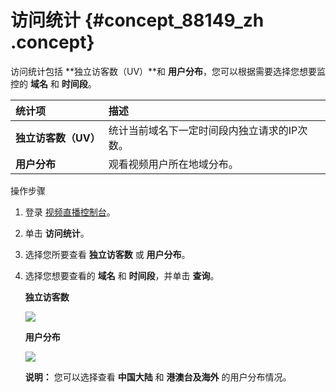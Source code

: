 # 访问统计 {#concept_88149_zh .concept}

访问统计包括 **独立访客数（UV）**和 **用户分布**，您可以根据需要选择您想要监控的 **域名** 和 **时间段**。

|统计项|描述|
|:--|:-|
|**独立访客数（UV）**|统计当前域名下一定时间段内独立请求的IP次数。|
|**用户分布**|观看视频用户所在地域分布。|

操作步骤

1.  登录 [视频直播控制台](https://live.console.aliyun.com/?accounttraceid=1e9b22b9-838d-404a-8c34-fef10ea3bae4#/overview)。
2.  单击 **访问统计**。
3.  选择您所要查看 **独立访客数** 或 **用户分布**。
4.  选择您想要查看的 **域名** 和 **时间段**，并单击 **查询**。

     **独立访客数**

    ![](http://static-aliyun-doc.oss-cn-hangzhou.aliyuncs.com/assets/img/20726/154269587521708_zh-CN.png)

     **用户分布**

    ![](http://static-aliyun-doc.oss-cn-hangzhou.aliyuncs.com/assets/img/20726/154269587521710_zh-CN.png)

    **说明：** 您可以选择查看 **中国大陆** 和 **港澳台及海外** 的用户分布情况。


